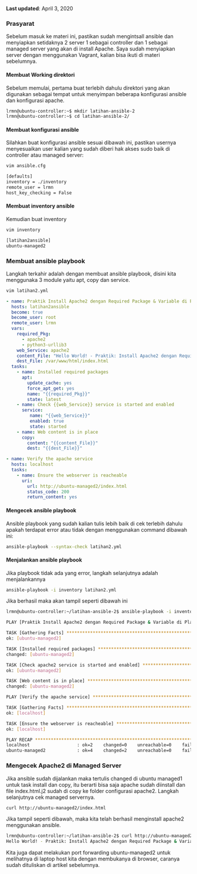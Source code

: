 **Last updated**: April 3, 2020


### Prasyarat

Sebelum masuk ke materi ini, pastikan sudah mengintsall ansible dan menyiapkan setidaknya 2 server 1 sebagai controller dan 1 sebagai managed server yang akan di install Apache. Saya sudah menyiapkan server dengan menggunakan Vagrant, kalian bisa ikuti di materi sebelumnya.

#### Membuat Working direktori

Sebelum memulai, pertama buat terlebih dahulu direktori yang akan digunakan sebagai tempat untuk menyimpan beberapa konfigurasi ansible dan konfigurasi apache.

```bash
lrmn@ubuntu-controller:~$ mkdir latihan-ansible-2
lrmn@ubuntu-controller:~$ cd latihan-ansible-2/
```

#### Membuat konfigurasi ansible

Silahkan buat konfigurasi ansible sesuai dibawah ini, pastikan usernya menyesuaikan user kalian yang sudah diberi hak akses sudo baik di controller atau managed server:

```bash
vim ansible.cfg
```
```bash
[defaults]
inventory = ./inventory
remote_user = lrmn
host_key_checking = False
```

#### Membuat inventory ansible

Kemudian buat inventory 

```bash
vim inventory
```

```bash
[latihan2ansible]
ubuntu-managed2
```

### Membuat ansible playbook

Langkah terkahir adalah dengan membuat ansible playbook, disini kita menggunaka 3 module yaitu apt, copy dan service.

```bash
vim latihan2.yml
```

```yml
- name: Praktik Install Apache2 dengan Required Package & Variable di Playbook
  hosts: latihan2ansible
  become: true
  become_user: root
  remote_user: lrmn
  vars:
    required_Pkg:
      - apache2
      - python3-urllib3
    web_Service: apache2
    content_File: "Hello World! - Praktik: Install Apache2 dengan Required Package & Variable di Playbook"
    dest_File: /var/www/html/index.html
  tasks:
    - name: Installed required packages
      apt:
        update_cache: yes
        force_apt_get: yes
        name: "{{required_Pkg}}"
        state: latest
    - name: Check {{web_Service}} service is started and enabled
      service:
         name: "{{web_Service}}"
         enabled: true
         state: started
    - name: Web content is in place
      copy:
        content: "{{content_File}}"
        dest: "{{dest_File}}"

- name: Verify the apache service
  hosts: localhost
  tasks:
    - name: Ensure the webserver is reacheable
      uri:
        url: http://ubuntu-managed2/index.html
        status_code: 200
        return_content: yes
```

#### Mengecek ansible playbook

Ansible playbook yang sudah kalian tulis lebih baik di cek terlebih dahulu apakah terdapat error atau tidak dengan menggunakan command dibawah ini:

```bash
ansible-playbook --syntax-check latihan2.yml
```

#### Menjalankan ansible playbook

Jika playbook tidak ada yang error, langkah selanjutnya adalah menjalankannya

```bash
ansible-playbook -i inventory latihan2.yml
```

Jika berhasil maka akan tampil seperti dibawah ini

```bash
lrmn@ubuntu-controller:~/latihan-ansible-2$ ansible-playbook -i inventory latihan2.yml

PLAY [Praktik Install Apache2 dengan Required Package & Variable di Playbook] **************************************

TASK [Gathering Facts] *********************************************************************************************
ok: [ubuntu-managed2]

TASK [Installed required packages] *********************************************************************************
changed: [ubuntu-managed2]

TASK [Check apache2 service is started and enabled] ****************************************************************
ok: [ubuntu-managed2]

TASK [Web content is in place] *************************************************************************************
changed: [ubuntu-managed2]

PLAY [Verify the apache service] ***********************************************************************************

TASK [Gathering Facts] *********************************************************************************************
ok: [localhost]

TASK [Ensure the webserver is reacheable] **************************************************************************
ok: [localhost]

PLAY RECAP *********************************************************************************************************
localhost                  : ok=2    changed=0    unreachable=0    failed=0    skipped=0    rescued=0    ignored=0  
ubuntu-managed2            : ok=4    changed=2    unreachable=0    failed=0    skipped=0    rescued=0    ignored=0  
```

### Mengecek Apache2 di Managed Server

Jika ansible sudah dijalankan maka tertulis changed di ubuntu managed1 untuk task install dan copy, itu berarti bisa saja apache sudah diinstall dan file index.html.j2 sudah di copy ke folder configurasi apache2. Langkah selanjutnya cek managed servernya.

```bash
curl http://ubuntu-managed2/index.html
```

Jika tampil seperti dibawah, maka kita telah berhasil menginstall apache2 menggunakan ansible.

```bash
lrmn@ubuntu-controller:~/latihan-ansible-2$ curl http://ubuntu-managed2/index.html
Hello World! - Praktik: Install Apache2 dengan Required Package & Variable di Playbook
```

Kita juga dapat melakukan port forwarding ubuntu-managed2 untuk melihatnya di laptop host kita dengan membukanya di browser, caranya sudah dituliskan di artikel sebelumnya.